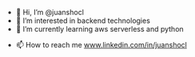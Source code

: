 - 👋 Hi, I’m @juanshocl
- 👀 I’m interested in backend technologies
- 🌱 I’m currently learning aws serverless and python
<!--- 💞️ I’m looking to collaborate on backend technologies and--->
- 📫 How to reach me www.linkedin.com/in/juanshocl

<!---
juanshocl/juanshocl is a ✨ special ✨ repository because its `README.md` (this file) appears on your GitHub profile.
You can click the Preview link to take a look at your changes.
--->

